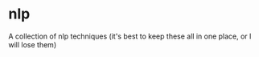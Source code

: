 # nlp
A collection of nlp techniques (it's best to keep these all in one place, or I will lose them)
